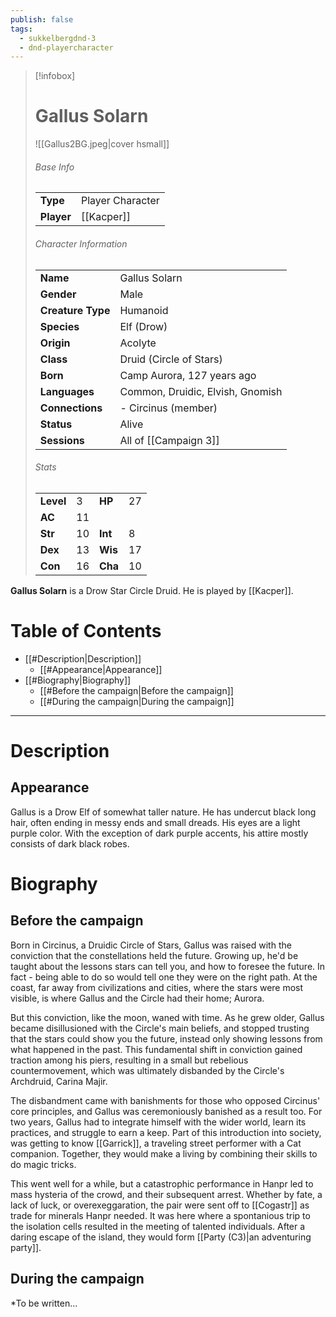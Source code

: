 ```yaml
---
publish: false
tags:
  - sukkelbergdnd-3
  - dnd-playercharacter
---
```

> [!infobox]  
> # Gallus Solarn
> ![[Gallus2BG.jpeg|cover hsmall]]  
> ###### Base Info
> | | |  
> |---|---|  
> | **Type** | Player Character |
> | **Player** | [[Kacper]] |
> ###### Character Information  
> | | |  
> |---|---|  
> | **Name** | Gallus Solarn |
> | **Gender** | Male | 
> | **Creature Type** | Humanoid |
> | **Species** | Elf (Drow) |  
> | **Origin** | Acolyte |
> | **Class** | Druid (Circle of Stars) |  
> | **Born** | Camp Aurora, 127 years ago |  
> | **Languages** | Common, Druidic, Elvish, Gnomish |  
> | **Connections** | - Circinus (member) |
> | **Status** | Alive |
> | **Sessions** | All of [[Campaign 3]] |
> ###### Stats
> | | | | |
> |---|---|---|---|
> | **Level** | 3 | **HP** | 27 |
> | **AC** | 11 | | |
> | **Str** | 10 | **Int** | 8 |
> | **Dex** | 13 | **Wis** | 17 |
> | **Con** | 16 | **Cha** | 10 |

**Gallus Solarn** is a Drow Star Circle Druid. He is played by [[Kacper]]. 
# Table of Contents
- [[#Description|Description]]
	- [[#Appearance|Appearance]]
- [[#Biography|Biography]]
	- [[#Before the campaign|Before the campaign]]
	- [[#During the campaign|During the campaign]]
***
# Description
## Appearance
Gallus is a Drow Elf of somewhat taller nature. He has undercut black long hair, often ending in messy ends and small dreads. His eyes are a light purple color. With the exception of dark purple accents, his attire mostly consists of dark black robes.
# Biography
## Before the campaign
Born in Circinus, a Druidic Circle of Stars, Gallus was raised with the conviction that the constellations held the future. Growing up, he'd be taught about the lessons stars can tell you, and how to foresee the future. In fact - being able to do so would tell one they were on the right path. At the coast, far away from civilizations and cities, where the stars were most visible, is where Gallus and the Circle had their home; Aurora. 

But this conviction, like the moon, waned with time. As he grew older, Gallus became disillusioned with the Circle's main beliefs, and stopped trusting that the stars could show you the future, instead only showing lessons from what happened in the past. This fundamental shift in conviction gained traction among his piers, resulting in a small but rebelious countermovement, which was ultimately disbanded by the Circle's Archdruid, Carina Majir.

The disbandment came with banishments for those who opposed Circinus' core principles, and Gallus was ceremoniously banished as a result too. For two years, Gallus had to integrate himself with the wider world, learn its practices, and struggle to earn a keep. Part of this introduction into society, was getting to know [[Garrick]], a traveling street performer with a Cat companion. Together, they would make a living by combining their skills to do magic tricks.

This went well for a while, but a catastrophic performance in Hanpr led to mass hysteria of the crowd, and their subsequent arrest. Whether by fate, a lack of luck, or overexeggaration, the pair were sent off to [[Cogastr]] as trade for minerals Hanpr needed. It was here where a spontanious trip to the isolation cells resulted in the meeting of talented individuals. After a daring escape of the island, they would form [[Party (C3)|an adventuring party]].
## During the campaign
*To be written...